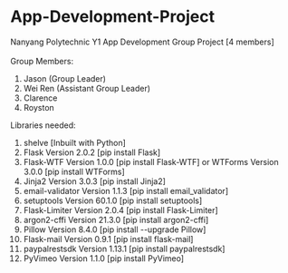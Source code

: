 # App-Development-Project
Nanyang Polytechnic Y1 App Development Group Project [4 members] 
<br>
<br>
Group Members: 
<br>
<ol>
  <li>Jason (Group Leader)</li>
  <li>Wei Ren (Assistant Group Leader)</li>
  <li>Clarence</li>
  <li>Royston</li>
</ol>
Libraries needed:
<ol>
  <li>shelve [Inbuilt with Python]</li>
  <li>Flask Version 2.0.2 [pip install Flask]</li>
  <li>Flask-WTF Version 1.0.0 [pip install Flask-WTF] or WTForms Version 3.0.0 [pip install WTForms]</li>
  <li>Jinja2 Version 3.0.3 [pip install Jinja2]</li>
  <li>email-validator Version 1.1.3 [pip install email_validator]</li>
  <li>setuptools Version 60.1.0 [pip install setuptools]</li>
  <li>Flask-Limiter Version 2.0.4 [pip install Flask-Limiter]</li>
  <li>argon2-cffi Version 21.3.0 [pip install argon2-cffi]</li>
  <li>Pillow Version 8.4.0 [pip install --upgrade Pillow]</li>
  <li>Flask-mail Version 0.9.1 [pip install flask-mail]</li>
  <li>paypalrestsdk Version 1.13.1 [pip install paypalrestsdk]</li>
  <li>PyVimeo Version 1.1.0 [pip install PyVimeo]</li>
</ol>	
